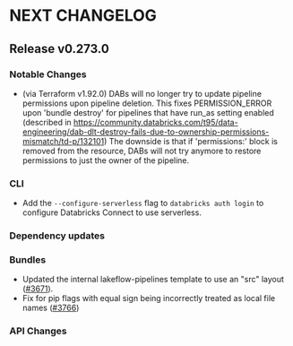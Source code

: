 # NEXT CHANGELOG

## Release v0.273.0

### Notable Changes

* (via Terraform v1.92.0) DABs will no longer try to update pipeline permissions upon pipeline deletion. This fixes PERMISSION\_ERROR upon 'bundle destroy'
  for pipelines that have run\_as setting enabled (described in https://community.databricks.com/t95/data-engineering/dab-dlt-destroy-fails-due-to-ownership-permissions-mismatch/td-p/132101)
  The downside is that if 'permissions:' block is removed from the resource, DABs will not try anymore to restore permissions to just the owner of the pipeline.

### CLI

* Add the `--configure-serverless` flag to `databricks auth login` to configure Databricks Connect to use serverless.

### Dependency updates

### Bundles
* Updated the internal lakeflow-pipelines template to use an "src" layout ([#3671](https://github.com/databricks/cli/pull/3671)).
* Fix for pip flags with equal sign being incorrectly treated as local file names ([#3766](https://github.com/databricks/cli/pull/3766))

### API Changes
